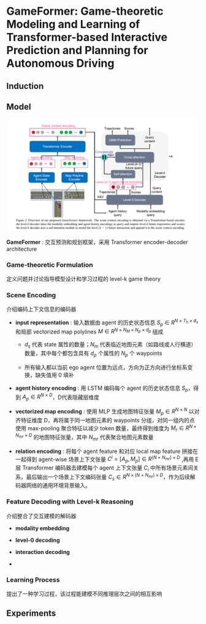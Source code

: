 # GameFormer: Game-theoretic Modeling and Learning of Transformer-based  Interactive Prediction and Planning for Autonomous Driving

## Induction



## Model

![GameFormer_framework_overview.png](./pictures/GameFormer_framework_overview.png)

**GameFormer** : 交互预测和规划框架，采用 Transformer encoder-decoder architecture  

### Game-theoretic Formulation

定义问题并讨论指导模型设计和学习过程的 level-k game theory 



### Scene Encoding

介绍编码上下文信息的编码器

- **input representation** : 输入数据由 agent 的历史状态信息 $S_{p} \in R^{N \times T_{h} \times d_{s}}$ 和局部 vectorized map polylines $M \in R^{N \times N_{M} \times N_{p} \times d_{p}}$ 组成

  - $d_{s}$ 代表 state 属性的数量；$N_{m}$ 代表临近地图元素（如路线或人行横道）数量，其中每个都包含具有 $d_{p}$ 个属性的 $N_{p}$ 个 waypoints  

  - 所有输入都以当前 ego agent 位置为远点，方向为正方向进行坐标系变换，缺失值用 0 填补

- **agent history encoding** : 用 LSTM 编码每个 agent 的历史状态信息 $S_{p}$，得到 $A_{p} \in R^{N \times D}$，D代表隐藏层维度

- **vectorized map encoding** : 使用 MLP 生成地图特征张量 $M_{p} \in R^{N \times N}$ 以对齐特征维度 D，再将属于同一地图元素的 waypoints 分组，对同一组内的点使用 max-pooling 聚合特征以减少 token 数量，最终得到维度为 $M_{r} \in R^{N \times N_{mr} \times D}$ 的地图特征张量，其中 $N_{mr}$ 代表聚合地图元素数量 

- **relation encoding** : 将每个 agent feature 和对应 local map feature 拼接在一起得到 agent-wise 场景上下文张量 $C^{i} = [A_{p} , M_{p}] \in R^{(N + N_{mr}) \times D}$ ,再用 E 层 Transformer 编码器去建模每个 agent 上下文张量 $C_{i}$ 中所有场景元素间关系，最后输出一个场景上下文编码张量 $C_{s} \in R^{N \times (N + N_{mr}) \times D}$，作为后续解码器网络的通用环境背景输入。

### Feature Decoding with Level-k Reasoning

介绍整合了交互建模的解码器

- **modality embedding**

- **level-0 decoding**

- **interaction decoding**

- 



### Learning Process

提出了一种学习过程，该过程能建模不同推理层次之间的相互影响



## Experiments

